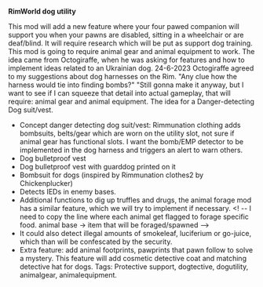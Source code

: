 **RimWorld dog utility**

This mod will add a new feature where your four pawed companion will support you when your pawns are disabled, sitting in a wheelchair or are deaf/blind. 
It will require research which will be put as support dog training.
This mod is going to require animal gear and animal equipment to work.
The idea came from Octogiraffe, when he was asking for features and how to implement ideas related to an Ukrainian dog. 24-6-2023 Octogiraffe agreed to my suggestions about dog harnesses on the Rim. "Any clue how the harness would tie into finding bombs?"
"Still gonna make it anyway, but I want to see if I can squeeze that detail into actual gameplay, that will require: animal gear and animal equipment.
The idea for a Danger-detecting Dog suit/vest.

- Concept danger detecting dog suit/vest: Rimmunation clothing adds bombsuits, belts/gear which are worn on the utility slot, not sure if animal gear has functional slots. I want the bomb/EMP detector to be implemented in the dog harness and triggers an alert to warn others.
- Dog bulletproof vest
- Dog bulletproof vest with guarddog printed on it
- Bombsuit for dogs (inspired by Rimmunation clothes2 by Chickenplucker)
- Detects IEDs in enemy bases. 
- Additional functions to dig up truffles and drugs, the animal forage mod has a similar feature, which we will try to implement if necessary.
<! -- I need to copy the line where each animal get flagged to forage specific food. animal base → item that will be foraged/spawned -->
- It could also detect illegal amounts of smokeleaf, luciferium or go-juice, which than will be confescated by the security.
- Extra feature: add animal footprints, pawprints that pawn follow to solve a mystery. This feature will add cosmetic detective coat and matching detective hat for dogs. Tags: Protective support, dogtective, dogutility, animalgear, animalequipment.
